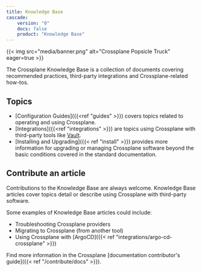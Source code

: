 ```yaml
---
title: Knowledge Base
cascade:
    version: "0"
    docs: false
    product: "Knowledge Base"
---
```


{{< img src="media/banner.png" alt="Crossplane Popsicle Truck" eager=true >}}

The Crossplane Knowledge Base is a collection of documents covering recommended
practices, third-party integrations and Crossplane-related how-tos. 

## Topics
* [Configuration Guides]({{<ref "guides" >}}) covers topics related to operating
  and using Crossplane.
* [Integrations]({{<ref "integrations" >}}) are topics using Crossplane with
  third-party tools like [Vault](https://www.vaultproject.io/).
* [Installing and Upgrading]({{< ref "install" >}}) provides more
  information for upgrading or managing Crossplane software beyond the basic
  conditions covered in the standard documentation. 

## Contribute an article
Contributions to the Knowledge Base are always welcome. Knowledge Base articles
cover topics detail or describe using Crossplane with third-party software.

Some examples of Knowledge Base articles could include:
* Troubleshooting Crossplane providers
* Migrating to Crossplane (from another tool)
* Using Crossplane with [ArgoCD]({{< ref "integrations/argo-cd-crossplane" >}})

Find more information in the Crossplane 
[documentation contributor's guide]({{< ref "/contribute/docs" >}}).